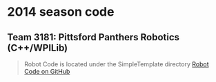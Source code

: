 # 2014 season code

## Team 3181: Pittsford Panthers Robotics (C++/WPILib)
> Robot Code is located under the SimpleTemplate directory
> [Robot Code on GitHub](https://github.com/FRC-3181/Programming)
